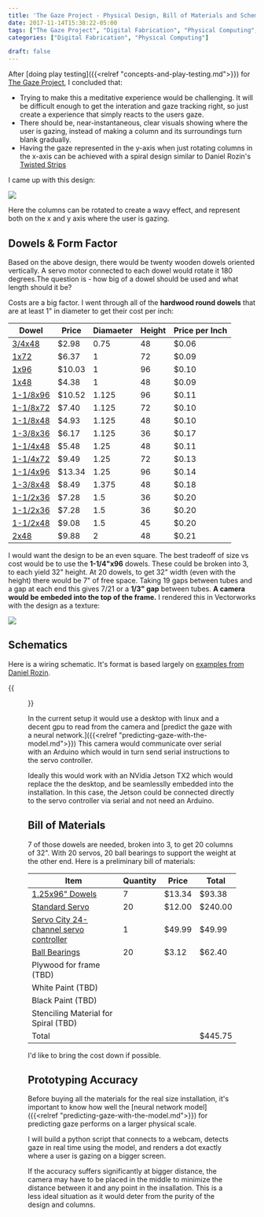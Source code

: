 ```yaml
---
title: 'The Gaze Project - Physical Design, Bill of Materials and Schematics'
date: 2017-11-14T15:38:22-05:00
tags: ["The Gaze Project", "Digital Fabrication", "Physical Computing", "Design"]
categories: ["Digital Fabrication", "Physical Computing"]

draft: false 
---
```


After [doing play testing]({{<relref "concepts-and-play-testing.md">}}) for [The Gaze Project](/blog/tags/the-gaze-project), I concluded that:

* Trying to make this a meditative experience would be challenging.  It will be difficult enough to get the interation and gaze tracking right, so just create a experience that simply reacts to the users gaze.
* There should be, near-instantaneous, clear visuals showing where the user is gazing, instead of making a column and its surroundings turn blank gradually.
* Having the gaze represented in the y-axis when just rotating columns in the x-axis can be achieved with a spiral design similar to Daniel Rozin's [Twisted Strips](https://vimeo.com/61924239)

I came up with this design:

<img src="/blog/images/gaze/schematics/x_y_column.gif" />

Here the columns can be rotated to create a wavy effect, and represent both on the x and y axis where the user is gazing.

## Dowels & Form Factor 

Based on the above design, there would be twenty wooden dowels oriented vertically.  A servo motor connected 
to each dowel would rotate it 180 degrees.The question is - how big of a dowel should be used and what length should it be?  

Costs are a big factor.  I went through all of the **hardwood round dowels** that are at least 1" in diameter to get their cost per inch:

| Dowel                                                                                                             | Price  | Diamaeter | Height    | Price per Inch |
| -----------------------                                                                                           | ------ | -----     | --------- | ------         |
| [3/4x48](https://www.homedepot.com/p/6412U-3-4-in-x-3-4-in-x-48-in-Hardwood-Round-Dowel-10001806/203334066)       | $2.98  | 0.75      | 48        | $0.06          |
| [1x72](https://www.homedepot.com/p/Waddell-1-in-x-72-in-Hardwood-Round-Dowel-6422U/204397043)                     | $6.37  | 1         | 72        | $0.09          |
| [1x96](https://www.homedepot.com/p/Waddell-1-in-x-96-in-Hardwood-Round-Dowel-6426U/204397057)                     | $10.03 | 1         | 96        | $0.10          |
| [1x48](https://www.homedepot.com/p/6416U-1-in-x-1-in-x-48-in-Hardwood-Round-Dowel-10001808/203334068)             | $4.38  | 1         | 48        | $0.09          |
| [1-1/8x96](https://www.homedepot.com/p/Waddell-1-1-8-in-x-96-in-Hardwood-Round-Dowel-6428U/204397058)             | $10.52 | 1.125     | 96        | $0.11          |
| [1-1/8x72](https://www.homedepot.com/p/Waddell-1-1-8-in-x-72-in-Round-Hardwood-Dowel-6423U/204397054)             | $7.40  | 1.125     | 72        | $0.10          |
| [1-1/8x48](https://www.homedepot.com/p/6418U-1-1-8-in-x-1-1-8-in-x-48-in-Hardwood-Round-Dowel-10001810/203334070) | $4.93  | 1.125     | 48        | $0.10          |
| [1-3/8x36](https://www.homedepot.com/p/Waddell-1-3-8-in-x-36-in-Round-Hardwood-Dowel-6350U/203706845)             | $6.17  | 1.125     | 36        | $0.17          |
| [1-1/4x48](https://www.homedepot.com/p/6420U-1-1-4-in-x-1-1-4-in-x-48-in-Hardwood-Round-Dowel-10001811/203334072) | $5.48  | 1.25      | 48        | $0.11          |
| [1-1/4x72](https://www.homedepot.com/p/Waddell-1-1-4-in-x-72-in-Hardwood-Round-Dowel-6424U/204397055)             | $9.49  | 1.25      | 72        | $0.13          |
| [1-1/4x96](https://www.homedepot.com/p/Waddell-1-1-4-in-x-96-in-Hardwood-Round-Dowel-6430U/204397059)             | $13.34 | 1.25      | 96        | $0.14          |
| [1-3/8x48](https://www.homedepot.com/p/Waddell-1-3-8-in-x-48-in-Round-Hardwood-Dowel-6450U/203706859)             | $8.49  | 1.375     | 48        | $0.18          |
| [1-1/2x36](https://www.homedepot.com/p/Waddell-1-1-2-in-x-36-in-Round-Hardwood-Dowel-6352U/203706846)             | $7.28  | 1.5       | 36        | $0.20          |
| [1-1/2x36](https://www.homedepot.com/p/Waddell-1-1-2-in-x-36-in-Round-Hardwood-Dowel-6352U/203706846)             | $7.28  | 1.5       | 36        | $0.20          |
| [1-1/2x48](https://www.homedepot.com/p/Waddell-1-1-2-in-x-48-in-Round-Hardwood-6452U/203706860)                   | $9.08  | 1.5       | 45        | $0.20          |
| [2x48](https://www.homedepot.com/p/6456U-2-in-x-2-in-x-48-in-Hardwood-Round-Dowel-10001813/203334076)             | $9.88  | 2         | 48        | $0.21          |

I would want the design to be an even square.  The best tradeoff of size vs cost would be to use the **1-1/4"x96** dowels.  These could be broken into 3, to each yield
32" height.  At 20 dowels, to get 32" width (even with the height) there would be 7" of free space.  Taking 19 gaps between tubes and a gap at each end this gives 
7/21 or a **1/3" gap** between tubes.  **A camera would be embeded into the top of the frame.** I rendered this in Vectorworks with the design as a texture:

<img src="/blog/images/gaze/schematics/3d-rendering-face-on.png" />

<script src="https://embed.github.com/view/3d/oveddan/blog/master/static/models/tubes_with_frame.stl"></script>

## Schematics

Here is a wiring schematic.  It's format is based largely on [examples from Daniel Rozin](https://docs.google.com/document/d/11QbVGa3TRsxxnRebFqY91nC2fCozVcoa7H2XK_ffzJc/edit).

{{<figure src="/blog/images/gaze/schematics/wiring_schematic.jpg" caption="click to enlarge" link="/blog/images/gaze/schematics/wiring_schematic.jpg">}}

In the current setup it would use a desktop with linux and a decent
gpu to read from the camera and [predict the gaze with a neural network.]({{<relref "predicting-gaze-with-the-model.md">}})  This camera would communicate
over serial with an Arduino which would in turn send serial instructions to the servo controller.

Ideally this would work with an NVidia Jetson TX2 which would replace the the desktop, and be seamlesslly embedded into the installation.
In this case, the Jetson could be connected directly to the servo controller via serial and not need an Arduino.

## Bill of Materials

7 of those dowels are needed, broken into 3, to get 20 columns of 32".  With 20 servos, 
20 ball bearings to support the weight at the other end. Here is a preliminary bill of materials:

| Item                                                                                            | Quantity | Price  | Total   |
| ---                                                                                             | ---      | ---    | ---     |
| [1.25x96" Dowels](https://thd.co/2AENNIs)                                                       | 7        | $13.34 | $93.38  |
| [Standard Servo](https://www.adafruit.com/product/155)                                          | 20       | $12.00 | $240.00 |
| [Servo City 24-channel servo controller](https://www.servocity.com/mini-maestro-24-channel-usb) | 1        | $49.99 | $49.99  |
| [Ball Bearings](https://www.mcmaster.com/#60355k851/=1a94lfz)                                   | 20       | $3.12  | $62.40  |
| Plywood for frame (TBD)                                                                         |          |        |         |
| White Paint (TBD)                                                                               |          |        |         |
| Black Paint (TBD)                                                                               |          |        |         |
| Stenciling Material for Spiral (TBD)                                                            |          |        |         |
| Total                                                                                           |          |        | $445.75 |

I'd like to bring the cost down if possible.

## Prototyping Accuracy

Before buying all the materials for the real size installation, it's important to know how well the [neural network model]({{<relref "predicting-gaze-with-the-model.md">}})
for predicting gaze performs on a larger physical scale.  

I will build a python script that connects to a webcam, detects gaze in real time using the model, and renders a dot exactly where a user is gazing on a bigger screen.

If the accuracy suffers significantly at bigger distance, the camera may have to be placed in the middle to minimize
the distance between it and any point in the insallation.  This is a less ideal situation as it would deter from the purity
of the design and columns.
